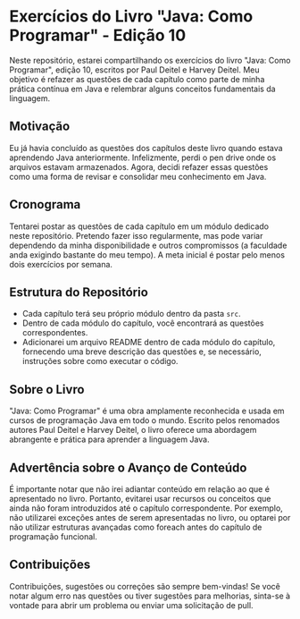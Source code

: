 # Exercícios do Livro "Java: Como Programar" - Edição 10

Neste repositório, estarei compartilhando os exercícios do livro "Java: Como Programar", edição 10, escritos por Paul Deitel e Harvey Deitel. Meu objetivo é refazer as questões de cada capítulo como parte de minha prática contínua em Java e relembrar alguns conceitos fundamentais da linguagem.

## Motivação

Eu já havia concluído as questões dos capítulos deste livro quando estava aprendendo Java anteriormente. Infelizmente, perdi o pen drive onde os arquivos estavam armazenados. Agora, decidi refazer essas questões como uma forma de revisar e consolidar meu conhecimento em Java.

## Cronograma

Tentarei postar as questões de cada capítulo em um módulo dedicado neste repositório. Pretendo fazer isso regularmente, mas pode variar dependendo da minha disponibilidade e outros compromissos (a faculdade anda exigindo bastante do meu tempo). A meta inicial é postar pelo menos dois exercícios por semana.

## Estrutura do Repositório

- Cada capítulo terá seu próprio módulo dentro da pasta `src`.
- Dentro de cada módulo do capítulo, você encontrará as questões correspondentes.
- Adicionarei um arquivo README dentro de cada módulo do capítulo, fornecendo uma breve descrição das questões e, se necessário, instruções sobre como executar o código.

## Sobre o Livro

"Java: Como Programar" é uma obra amplamente reconhecida e usada em cursos de programação Java em todo o mundo. Escrito pelos renomados autores Paul Deitel e Harvey Deitel, o livro oferece uma abordagem abrangente e prática para aprender a linguagem Java.

## Advertência sobre o Avanço de Conteúdo

É importante notar que não irei adiantar conteúdo em relação ao que é apresentado no livro. Portanto, evitarei usar recursos ou conceitos que ainda não foram introduzidos até o capítulo correspondente. Por exemplo, não utilizarei exceções antes de serem apresentadas no livro, ou optarei por não utilizar estruturas avançadas como foreach antes do capítulo de programação funcional.

## Contribuições

Contribuições, sugestões ou correções são sempre bem-vindas! Se você notar algum erro nas questões ou tiver sugestões para melhorias, sinta-se à vontade para abrir um problema ou enviar uma solicitação de pull.
